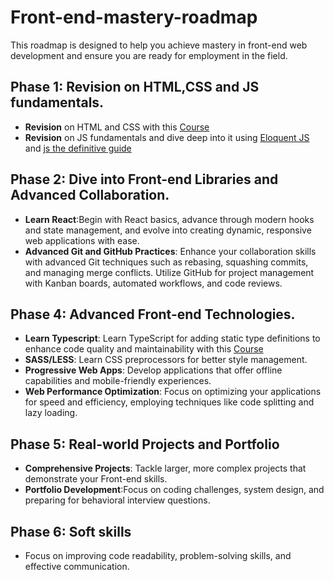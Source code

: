 # Front-end-mastery-roadmap
This roadmap is designed to help you achieve mastery in front-end web development and ensure you are ready for employment in the field. 
## Phase 1: Revision on HTML,CSS and JS fundamentals.
- **Revision** on HTML and CSS with this [Course](https://www.youtube.com/watch?v=HGTJBPNC-Gw&t=5007s)
- **Revision** on JS fundamentals and dive deep into it using [Eloquent JS](https://eloquentjavascript.net/) and [js the definitive guide](https://www.oreilly.com/library/view/javascript-the-definitive/9781491952016/)
## Phase 2: Dive into Front-end Libraries and Advanced Collaboration.
- **Learn React**:Begin with React basics, advance through modern hooks and state management, and evolve into creating dynamic, responsive web applications with ease.
- **Advanced Git and GitHub Practices**: Enhance your collaboration skills with advanced Git techniques such as rebasing, squashing commits, and managing merge conflicts. Utilize GitHub for project management with Kanban boards, automated workflows, and code reviews.
## Phase 4: Advanced Front-end Technologies.
- **Learn Typescript**: Learn TypeScript for adding static type definitions to enhance code quality and maintainability with this [Course](https://www.youtube.com/watch?v=30LWjhZzg50)
- **SASS/LESS**: Learn CSS preprocessors for better style management.
- **Progressive Web Apps**: Develop applications that offer offline capabilities and mobile-friendly experiences.
- **Web Performance Optimization**: Focus on optimizing your applications for speed and efficiency, employing techniques like code splitting and lazy loading.
 ## Phase 5: Real-world Projects and Portfolio
 - **Comprehensive Projects**: Tackle larger, more complex projects that demonstrate your Front-end skills.
 - **Portfolio Development**:Focus on coding challenges, system design, and preparing for behavioral interview questions.
## Phase 6: Soft skills
- Focus on improving code readability, problem-solving skills, and effective communication.
